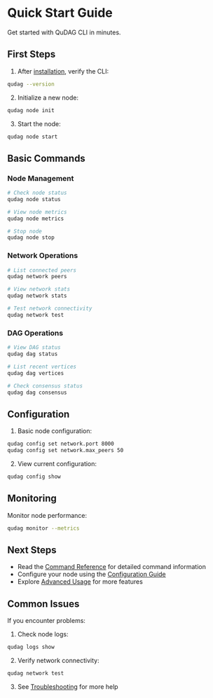 # Quick Start Guide

Get started with QuDAG CLI in minutes.

## First Steps

1. After [installation](installation.md), verify the CLI:
```bash
qudag --version
```

2. Initialize a new node:
```bash
qudag node init
```

3. Start the node:
```bash
qudag node start
```

## Basic Commands

### Node Management
```bash
# Check node status
qudag node status

# View node metrics
qudag node metrics

# Stop node
qudag node stop
```

### Network Operations
```bash
# List connected peers
qudag network peers

# View network stats
qudag network stats

# Test network connectivity
qudag network test
```

### DAG Operations
```bash
# View DAG status
qudag dag status

# List recent vertices
qudag dag vertices

# Check consensus status
qudag dag consensus
```

## Configuration

1. Basic node configuration:
```bash
qudag config set network.port 8000
qudag config set network.max_peers 50
```

2. View current configuration:
```bash
qudag config show
```

## Monitoring

Monitor node performance:
```bash
qudag monitor --metrics
```

## Next Steps

- Read the [Command Reference](commands.md) for detailed command information
- Configure your node using the [Configuration Guide](configuration.md)
- Explore [Advanced Usage](advanced-usage.md) for more features

## Common Issues

If you encounter problems:
1. Check node logs:
```bash
qudag logs show
```

2. Verify network connectivity:
```bash
qudag network test
```

3. See [Troubleshooting](troubleshooting.md) for more help